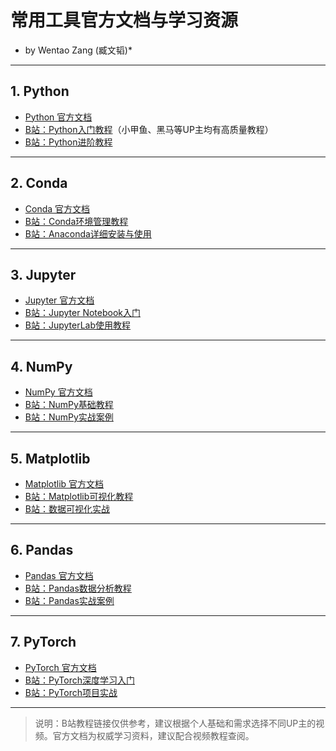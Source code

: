 
# 常用工具官方文档与学习资源
* by Wentao Zang (臧文韬)*
---

## 1. Python
- [Python 官方文档](https://docs.python.org/3/)
- [B站：Python入门教程](https://www.bilibili.com/video/BV1et411b7Rx)（小甲鱼、黑马等UP主均有高质量教程）
- [B站：Python进阶教程](https://www.bilibili.com/video/BV1Jt411b73Z)

---

## 2. Conda
- [Conda 官方文档](https://docs.conda.io/en/latest/)
- [B站：Conda环境管理教程](https://www.bilibili.com/video/BV1hE411d7Dv)
- [B站：Anaconda详细安装与使用](https://www.bilibili.com/video/BV1z4411p7V3)

---

## 3. Jupyter
- [Jupyter 官方文档](https://jupyter.org/documentation)
- [B站：Jupyter Notebook入门](https://www.bilibili.com/video/BV1b4411H7wT)
- [B站：JupyterLab使用教程](https://www.bilibili.com/video/BV1hE411d7Dv)

---

## 4. NumPy
- [NumPy 官方文档](https://numpy.org/doc/)
- [B站：NumPy基础教程](https://www.bilibili.com/video/BV1JE411d7u7)
- [B站：NumPy实战案例](https://www.bilibili.com/video/BV1hE411d7Dv)

---

## 5. Matplotlib
- [Matplotlib 官方文档](https://matplotlib.org/stable/contents.html)
- [B站：Matplotlib可视化教程](https://www.bilibili.com/video/BV1JE411d7u7)
- [B站：数据可视化实战](https://www.bilibili.com/video/BV1hE411d7Dv)

---

## 6. Pandas
- [Pandas 官方文档](https://pandas.pydata.org/docs/)
- [B站：Pandas数据分析教程](https://www.bilibili.com/video/BV1JE411d7u7)
- [B站：Pandas实战案例](https://www.bilibili.com/video/BV1hE411d7Dv)

---

## 7. PyTorch
- [PyTorch 官方文档](https://pytorch.org/docs/)
- [B站：PyTorch深度学习入门](https://www.bilibili.com/video/BV1JE411d7u7)
- [B站：PyTorch项目实战](https://www.bilibili.com/video/BV1hE411d7Dv)

---

> 说明：B站教程链接仅供参考，建议根据个人基础和需求选择不同UP主的视频。官方文档为权威学习资料，建议配合视频教程查阅。
